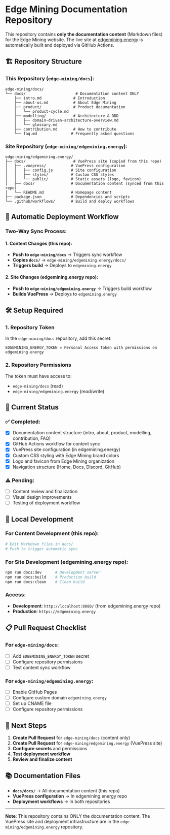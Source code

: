 # Edge Mining Documentation Repository

This repository contains **only the documentation content** (Markdown files) for the Edge Mining website. The live site at [edgemining.energy](https://edgemining.energy) is automatically built and deployed via GitHub Actions.

## 🏗️ Repository Structure

### **This Repository (`edge-mining/docs`):**
```
edge-mining/docs/
└── docs/                      # Documentation content ONLY
    ├── intro.md              # Introduction
    ├── about-us.md           # About Edge Mining
    ├── product/              # Product documentation
    │   └── product-cycle.md
    ├── modelling/            # Architecture & DDD
    │   ├── domain-driven-architecture-overview.md
    │   └── glossary.md
    ├── contribution.md       # How to contribute
    └── faq.md               # Frequently asked questions
```

### **Site Repository (`edge-mining/edgemining.energy`):**
```
edge-mining/edgemining.energy/
├── docs/                     # VuePress site (copied from this repo)
│   ├── .vuepress/           # VuePress configuration
│   │   ├── config.js        # Site configuration
│   │   ├── styles/          # Custom CSS styles
│   │   └── public/          # Static assets (logo, favicon)
│   ├── docs/                # Documentation content (synced from this repo)
│   └── README.md            # Homepage content
├── package.json             # Dependencies and scripts
└── .github/workflows/       # Build and deploy workflows
```

## 🔄 Automatic Deployment Workflow

### **Two-Way Sync Process:**

#### **1. Content Changes (this repo):**
- **Push to `edge-mining/docs`** → Triggers sync workflow
- **Copies `docs/`** → `edge-mining/edgemining.energy/docs/`
- **Triggers build** → Deploys to `edgemining.energy`

#### **2. Site Changes (edgemining.energy repo):**
- **Push to `edge-mining/edgemining.energy`** → Triggers build workflow
- **Builds VuePress** → Deploys to `edgemining.energy`

## 🛠️ Setup Required

### **1. Repository Token**
In the `edge-mining/docs` repository, add this secret:
```
EDGEMINING_ENERGY_TOKEN = Personal Access Token with permissions on edgemining.energy
```

### **2. Repository Permissions**
The token must have access to:
- `edge-mining/docs` (read)
- `edge-mining/edgemining.energy` (read/write)

## 📝 Current Status

### **✅ Completed:**
- [x] Documentation content structure (intro, about, product, modelling, contribution, FAQ)
- [x] GitHub Actions workflow for content sync
- [x] VuePress site configuration (in edgemining.energy)
- [x] Custom CSS styling with Edge Mining brand colors
- [x] Logo and favicon from Edge Mining organization
- [x] Navigation structure (Home, Docs, Discord, GitHub)

### **⚠️ Pending:**
- [ ] Content review and finalization
- [ ] Visual design improvements
- [ ] Testing of deployment workflow

## 🔧 Local Development

### **For Content Development (this repo):**
```bash
# Edit Markdown files in docs/
# Push to trigger automatic sync
```

### **For Site Development (edgemining.energy repo):**
```bash
npm run docs:dev      # Development server
npm run docs:build    # Production build
npm run docs:clean    # Clean build
```

### **Access:**
- **Development**: `http://localhost:8080/` (from edgemining.energy repo)
- **Production**: `https://edgemining.energy`

## 📋 Pull Request Checklist

### **For `edge-mining/docs`:**
- [ ] Add `EDGEMINING_ENERGY_TOKEN` secret
- [ ] Configure repository permissions
- [ ] Test content sync workflow

### **For `edge-mining/edgemining.energy`:**
- [ ] Enable GitHub Pages
- [ ] Configure custom domain `edgemining.energy`
- [ ] Set up CNAME file
- [ ] Configure repository permissions

## 🎯 Next Steps

1. **Create Pull Request** for `edge-mining/docs` (content only)
2. **Create Pull Request** for `edge-mining/edgemining.energy` (VuePress site)
3. **Configure secrets** and permissions
4. **Test deployment workflow**
5. **Review and finalize content**

## 📚 Documentation Files

- **`docs/docs/`** → All documentation content (this repo)
- **VuePress configuration** → In edgemining.energy repo
- **Deployment workflows** → In both repositories

---

**Note**: This repository contains ONLY the documentation content. The VuePress site and deployment infrastructure are in the `edge-mining/edgemining.energy` repository. 